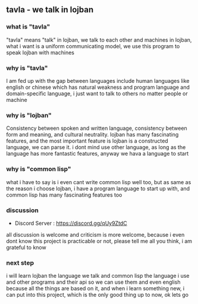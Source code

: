 ## tavla - we talk in lojban

### what is "tavla"

"tavla" means "talk" in lojban, we talk to each other and machines in lojban, what i want is a uniform communicating model,
we use this program to speak lojban with machines

### why is "tavla"
I am fed up with the gap between languages include human languages like english or chinese which has natural weakness and
program language and domain-specific language, i just want to talk to others no matter people or machine

### why is "lojban"
Consistency between spoken and written language, consistency between form and meaning, and cultural neutrality. lojban has
many fascinating features, and the most important feature is lojban is a constructed language, we can parse it. i dont mind
use other language, as long as the language has more fantastic features, anyway we hava a language to start

### why is "common lisp"
what i have to say is i even cant write common lisp well too, but as same as the reason i choose lojban, i have a program language
to start up with, and common lisp has many fascinating features too

### discussion
- Discord Server : https://discord.gg/qUy9ZtdC

all discussion is welcome and criticism is more welcome, because i even dont know this project is practicable or not, please
tell me all you think, i am grateful to know

### next step

i will learn lojban the language we talk and common lisp the language i use and other programs and their api so we can use them
and even english because all the things are based on it, and when i learn something new, i can put into this project, which is
the only good thing up to now, ok lets go
